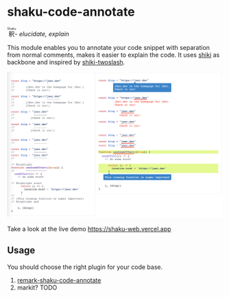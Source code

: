 # shaku-code-annotate

<ruby>釈<rp>(<rp><rt>Shaku</rt><rp>)<rp></ruby>- _elucidate, explain_

This module enables you to annotate your code snippet with separation from normal comments, 
makes it easier to explain the code. It uses [shiki](https://github.com/shikijs/shiki) as backbone and inspired by [shiki-twoslash](https://shikijs.github.io/twoslash/).

![](./docs/static/shaku-code-annotate-screenshot.png)

Take a look at the live demo https://shaku-web.vercel.app

## Usage

You should choose the right plugin for your code base.

1. [remark-shaku-code-annotate](../remark-shaku-code-annotate/)
2. markit? TODO
